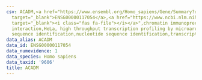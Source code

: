 ```yaml
---
csv: ACADM,<a href="https://www.ensembl.org/Homo_sapiens/Gene/Summary?db=core;g=ENSG00000117054"
  target="_blank">ENSG00000117054</a>,<a href="https://www.ncbi.nlm.nih.gov/pubmed/17216044"
  target="_blank"><i class="fas fa-file"></i></a>",chromatin immunoprecipitation assay,direct
  interaction,HeLa, high throughput transcription profiling by microarray,nucleotide
  sequence identification,nucleotide sequence identification,transcriptional regulation,
data_alias: ACADM
data_id: ENSG00000117054
data_numevidence: 1
data_species: Homo sapiens
data_taxid: '9606'
title: ACADM
---
```

